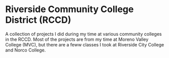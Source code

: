 # Riverside Community College District (RCCD)

A collection of projects I did during my time at various community colleges in the RCCD. Most of the projects are from my time at Moreno Valley College (MVC), but there are a feww classes I took at Riverside City College and Norco College.

